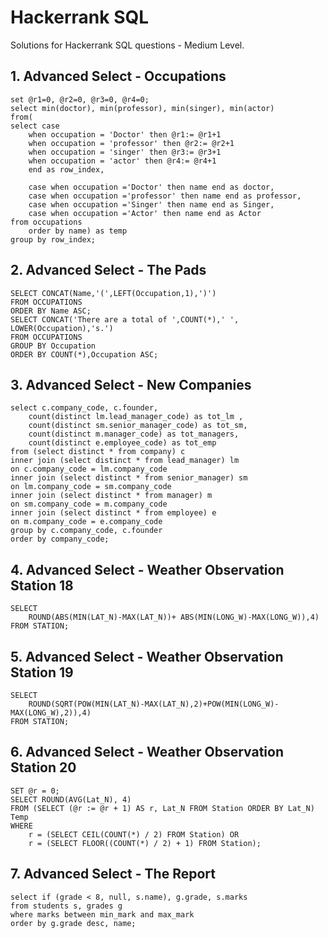 # Hackerrank SQL
Solutions for Hackerrank SQL questions - Medium Level.

## 1. Advanced Select - Occupations
```
set @r1=0, @r2=0, @r3=0, @r4=0;
select min(doctor), min(professor), min(singer), min(actor)
from(
select case
    when occupation = 'Doctor' then @r1:= @r1+1
    when occupation = 'professor' then @r2:= @r2+1
    when occupation = 'singer' then @r3:= @r3+1
    when occupation = 'actor' then @r4:= @r4+1 
    end as row_index,
    
    case when occupation ='Doctor' then name end as doctor,
    case when occupation ='professor' then name end as professor,
    case when occupation ='Singer' then name end as Singer,
    case when occupation ='Actor' then name end as Actor 
from occupations
    order by name) as temp
group by row_index;
```


## 2. Advanced Select - The Pads
```
SELECT CONCAT(Name,'(',LEFT(Occupation,1),')')
FROM OCCUPATIONS
ORDER BY Name ASC;
SELECT CONCAT('There are a total of ',COUNT(*),' ', LOWER(Occupation),'s.')
FROM OCCUPATIONS
GROUP BY Occupation
ORDER BY COUNT(*),Occupation ASC;
```

## 3. Advanced Select - New Companies
```
select c.company_code, c.founder, 
    count(distinct lm.lead_manager_code) as tot_lm , 
    count(distinct sm.senior_manager_code) as tot_sm,
    count(distinct m.manager_code) as tot_managers, 
    count(distinct e.employee_code) as tot_emp
from (select distinct * from company) c
inner join (select distinct * from lead_manager) lm
on c.company_code = lm.company_code
inner join (select distinct * from senior_manager) sm
on lm.company_code = sm.company_code
inner join (select distinct * from manager) m
on sm.company_code = m.company_code 
inner join (select distinct * from employee) e
on m.company_code = e.company_code
group by c.company_code, c.founder
order by company_code;
```

## 4. Advanced Select - Weather Observation Station 18
```
SELECT 
    ROUND(ABS(MIN(LAT_N)-MAX(LAT_N))+ ABS(MIN(LONG_W)-MAX(LONG_W)),4)
FROM STATION;
```

## 5. Advanced Select - Weather Observation Station 19
```
SELECT 
    ROUND(SQRT(POW(MIN(LAT_N)-MAX(LAT_N),2)+POW(MIN(LONG_W)-MAX(LONG_W),2)),4)
FROM STATION;
```

## 6. Advanced Select - Weather Observation Station 20
```
SET @r = 0;
SELECT ROUND(AVG(Lat_N), 4)
FROM (SELECT (@r := @r + 1) AS r, Lat_N FROM Station ORDER BY Lat_N) Temp
WHERE
    r = (SELECT CEIL(COUNT(*) / 2) FROM Station) OR
    r = (SELECT FLOOR((COUNT(*) / 2) + 1) FROM Station);
```

## 7. Advanced Select - The Report
```
select if (grade < 8, null, s.name), g.grade, s.marks
from students s, grades g
where marks between min_mark and max_mark
order by g.grade desc, name;
```
